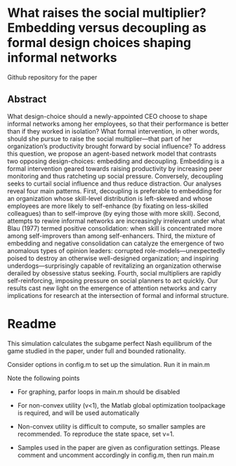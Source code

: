 # What raises the social multiplier? Embedding versus decoupling as formal design choices shaping informal networks


Github repository for the paper

## Abstract

What design-choice should a newly-appointed CEO choose to shape informal networks among her employees, so that their performance is better than if they worked in isolation? What formal intervention, in other words, should she pursue to raise the social multiplier—that part of her organization’s productivity brought forward by social influence? To address this question, we propose an agent-based network model that contrasts two opposing design-choices: embedding and decoupling. Embedding is a formal intervention geared towards raising productivity by increasing peer monitoring and thus ratcheting up social pressure. Conversely, decoupling seeks to curtail social influence and thus reduce distraction. Our analyses reveal four main patterns. First, decoupling is preferable to embedding for an organization whose skill-level distribution is left-skewed and whose employees are more likely to self-enhance (by fixating on less-skilled colleagues) than to self-improve (by eying those with more skill). Second, attempts to rewire informal networks are increasingly irrelevant under what Blau (1977) termed positive consolidation: when skill is concentrated more among self-improvers than among self-enhancers. Third, the mixture of embedding and negative consolidation can catalyze the emergence of two anomalous types of opinion leaders: corrupted role-models—unexpectedly poised to destroy an otherwise well-designed organization; and inspiring underdogs—surprisingly capable of revitalizing an organization otherwise derailed by obsessive status seeking. Fourth, social multipliers are rapidly self-reinforcing, imposing pressure on social planners to act quickly. Our results cast new light on the emergence of attention networks and carry implications for research at the intersection of formal and informal structure.

# Readme


This simulation calculates the subgame perfect Nash equilibrum of the game studied in the paper, under full and bounded rationality. 

Consider options in config.m to set up the simulation. Run it in main.m

Note the following points

- For graphing, parfor loops in main.m should be disabled

- For non-convex utility (v<1), the Matlab global optimization toolpackage is required, and will be used automatically

- Non-convex utility is difficult to compute, so smaller samples are recommended. To reproduce the state space, set v=1.

- Samples used in the paper are given as configuration settings. Please comment and uncomment accordingly in config.m, then run main.m
